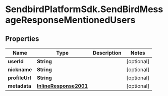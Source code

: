 # SendbirdPlatformSdk.SendBirdMessageResponseMentionedUsers

## Properties

Name | Type | Description | Notes
------------ | ------------- | ------------- | -------------
**userId** | **String** |  | [optional] 
**nickname** | **String** |  | [optional] 
**profileUrl** | **String** |  | [optional] 
**metadata** | [**InlineResponse2001**](InlineResponse2001.md) |  | [optional] 



